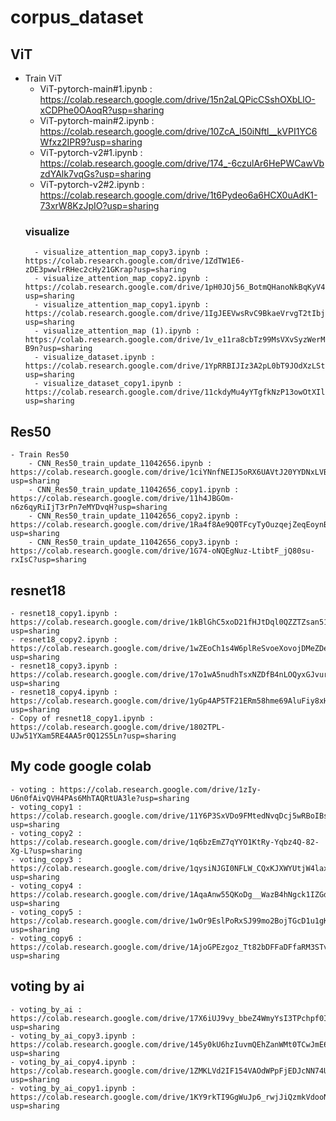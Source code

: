 # corpus_dataset

## ViT
- Train ViT
	- ViT-pytorch-main#1.ipynb : https://colab.research.google.com/drive/15n2aLQPicCSshOXbLlO-xCDPhe0OAoqR?usp=sharing
	- ViT-pytorch-main#2.ipynb : https://colab.research.google.com/drive/10ZcA_l50iNftl__kVPI1YC6Wfxz2IPR9?usp=sharing
	- ViT-pytorch-v2#1.ipynb : https://colab.research.google.com/drive/174_-6czulAr6HePWCawVbzdYAlk7vqGs?usp=sharing
	- ViT-pytorch-v2#2.ipynb : https://colab.research.google.com/drive/1t6Pydeo6a6HCX0uAdK1-73xrW8KzJpIO?usp=sharing
	### visualize
		- visualize_attention_map_copy3.ipynb : https://colab.research.google.com/drive/1ZdTW1E6-zDE3pwwlrRHec2cHy21GKrap?usp=sharing
		- visualize_attention_map_copy2.ipynb : https://colab.research.google.com/drive/1pH0JOj56_BotmQHanoNkBqKyV4zlhkmE?usp=sharing
		- visualize_attention_map_copy1.ipynb : https://colab.research.google.com/drive/1IgJEEVwsRvC9BkaeVrvgT2tIbj7nulDt?usp=sharing
		- visualize_attention_map (1).ipynb : https://colab.research.google.com/drive/1v_e11ra8cbTz99MsVXvSyzWerMPD-B9n?usp=sharing
		- visualize_dataset.ipynb : https://colab.research.google.com/drive/1YpRRBIJIz3A2pL0bT9JOdXzLStBdXnLj?usp=sharing
		- visualize_dataset_copy1.ipynb : https://colab.research.google.com/drive/11ckdyMu4yYTgfkNzP13owOtXIlFkaryl?usp=sharing

## Res50
	- Train Res50
		- CNN_Res50_train_update_11042656.ipynb : https://colab.research.google.com/drive/1ciYNnfNEIJ5oRX6UAVtJ20YYDNxLVBmb?usp=sharing
		- CNN_Res50_train_update_11042656_copy1.ipynb : https://colab.research.google.com/drive/11h4JBGOm-n6z6qyRiIjT3rPn7eMYDvqH?usp=sharing
		- CNN_Res50_train_update_11042656_copy2.ipynb : https://colab.research.google.com/drive/1Ra4f8Ae9Q0TFcyTyOuzqejZeqEoynBp2?usp=sharing
		- CNN_Res50_train_update_11042656_copy3.ipynb : https://colab.research.google.com/drive/1G74-oNQEgNuz-LtibtF_jQ80su-rxIsC?usp=sharing
	
## resnet18
	- resnet18_copy1.ipynb : https://colab.research.google.com/drive/1kBlGhC5xoD21fHJtDql0QZZTZsan51ei?usp=sharing
	- resnet18_copy2.ipynb : https://colab.research.google.com/drive/1wZEoCh1s4W6plReSvoeXovojDMeZDepk?usp=sharing
	- resnet18_copy3.ipynb : https://colab.research.google.com/drive/17o1wA5nudhTsxNZDfB4nLOQyxGJvurmt?usp=sharing
	- resnet18_copy4.ipynb : https://colab.research.google.com/drive/1yGp4AP5TF21ERm58hme69AluFiy8xH4u?usp=sharing
	- Copy of resnet18_copy1.ipynb : https://colab.research.google.com/drive/1802TPL-UJw51YXam5RE4AA5r0Q12S5Ln?usp=sharing

## My code google colab
	- voting : https://colab.research.google.com/drive/1zIy-U6n0fAivQVH4PAs6MhTAQRtUA3le?usp=sharing
	- voting_copy1 : https://colab.research.google.com/drive/11Y6P3SxVDo9FMtedNvqDcj5wRBoIBsrO?usp=sharing
	- voting_copy2 : https://colab.research.google.com/drive/1q6bzEmZ7qYYO1KtRy-Yqbz4Q-82-Xg-L?usp=sharing
	- voting_copy3 : https://colab.research.google.com/drive/1qysiNJGI0NFLW_CQxKJXWYUtjW4laxUE?usp=sharing
	- voting_copy4 : https://colab.research.google.com/drive/1AqaAnw55QKoDg__WazB4hNgck1IZGdfh?usp=sharing
	- voting_copy5 : https://colab.research.google.com/drive/1wOr9EslPoRxSJ99mo2BojTGcD1u1gKHP?usp=sharing
	- voting_copy6 : https://colab.research.google.com/drive/1AjoGPEzgoz_Tt82bDFFaDFfaRM3STv8K?usp=sharing

## voting by ai
	- voting_by_ai : https://colab.research.google.com/drive/17X6iUJ9vy_bbeZ4WmyYsI3TPchpf0Izu?usp=sharing
	- voting_by_ai_copy3.ipynb : https://colab.research.google.com/drive/145y0kU6hzIuvmQEhZanWMt0TCwJmE66K?usp=sharing
	- voting_by_ai_copy4.ipynb : https://colab.research.google.com/drive/1ZMKLVd2IF154VAOdWPpFjEDJcNN74UlZ?usp=sharing
	- voting_by_ai_copy1.ipynb : https://colab.research.google.com/drive/1KY9rkTI9GgWuJp6_rwjJiQzmkVdooNFr?usp=sharing